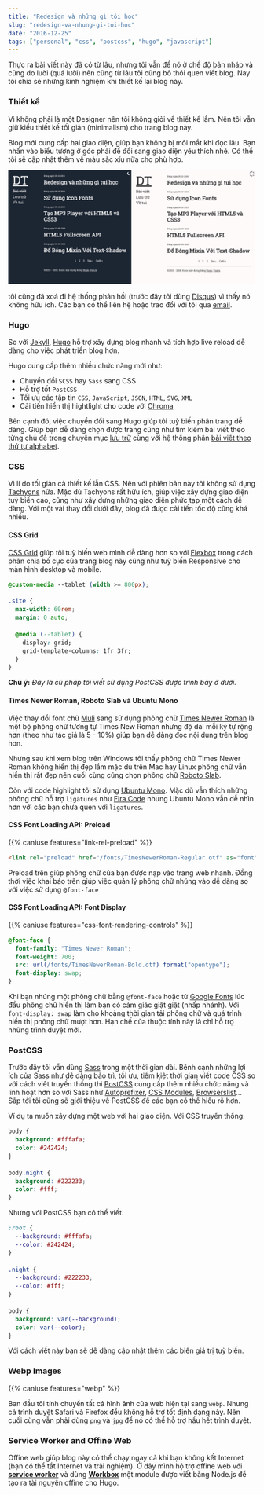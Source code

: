 ```yaml
---
title: "Redesign và những gì tôi học"
slug: "redesign-va-nhung-gi-toi-hoc"
date: "2016-12-25"
tags: ["personal", "css", "postcss", "hugo", "javascript"]
---
```


Thực ra bài viết này đã có từ lâu, nhưng tôi vẫn để nó ở chế độ bản nháp và cũng do lười (quá lười) nên cũng từ lâu tôi cũng bỏ thói quen viết blog. Nay tôi chia sẻ những kinh nghiệm khi thiết kế lại blog này.

### Thiết kế

Vì không phải là một Designer nên tôi không giỏi về thiết kế lắm. Nên tôi vẫn giữ kiểu thiết kế tối giản (minimalism) cho trang blog này.

Blog mới cung cấp hai giao diện, giúp bạn không bị mỏi mắt khi đọc lâu. Bạn nhấn vào biểu tượng ở góc phải để đổi sang giao diện yêu thích nhé. Có thể tôi sẽ cập nhật thêm về màu sắc xíu nữa cho phù hợp.

![Dang Thanh Blog - phiên bản light and dark](/images/blog_v2.png)

tôi cũng đã xoá đi hệ thống phản hồi (trước đây tôi dùng [Disqus](https://disqus.com/)) vì thấy nó không hữu ích. Các bạn có thể liên hệ hoặc trao đổi với tôi qua <a href="mailto:dangvanthanh@dangthanh.org">email</a>.

### Hugo

So với [Jekyll](/blog/blog-va-toi/), [Hugo](https://gohugo.io/) hỗ trợ xây dựng blog nhanh và tích hợp live reload dễ dàng cho việc phát triển blog hơn.

Hugo cung cấp thêm nhiều chức năng mới như:

- Chuyển đổi `SCSS` hay `Sass` sang CSS
- Hỗ trợ tốt `PostCSS`
- Tối ưu các tập tin `CSS`, `JavaScript`, `JSON`, `HTML`, `SVG`, `XML`
- Cải tiến hiển thị hightlight cho code với [Chroma](https://github.com/alecthomas/chroma)

Bên cạnh đó, việc chuyển đổi sang Hugo giúp tôi tuỳ biến phân trang dễ dàng. Giúp bạn dễ dàng chọn được trang cũng như tìm kiếm bài viết theo từng chủ đề trong chuyên mục [lưu trữ](/tags) cùng với hệ thống phân [bài viết theo thứ tự alphabet](/tags/css/).

### CSS

Vì lí do tối giản cả thiết kế lẫn CSS. Nên với phiên bản này tôi không sử dụng [Tachyons](http://tachyons.io/) nữa. Mặc dù Tachyons rất hữu ích, giúp việc xây dựng giao diện tuỳ biến cao, cũng như xây dựng những giao diện phức tạp một cách dễ dàng. Với một vài thay đổi dưới đây, blog đã được cải tiến tốc độ cũng khá nhiều.

#### CSS Grid

[CSS Grid](https://developer.mozilla.org/en-US/docs/Web/CSS/CSS_Grid_Layout) giúp tôi tuỳ biến web mình dễ dàng hơn so với [Flexbox](https://developer.mozilla.org/en-US/docs/Web/CSS/CSS_Flexible_Box_Layout/Basic_Concepts_of_Flexbox) trong cách phân chia bố cục của trang blog này cũng như tuỳ biến Responsive cho màn hình desktop và mobile.

```css
@custom-media --tablet (width >= 800px);

.site {
  max-width: 60rem;
  margin: 0 auto;

  @media (--tablet) {
    display: grid;
    grid-template-columns: 1fr 3fr;
  }
}
```

**Chú ý:** *Đây là cú pháp tôi viết sử dụng PostCSS được trình bày ở dưới.*

#### Times Newer Roman, Roboto Slab và Ubuntu Mono

Việc thay đổi font chữ [Muli](https://fonts.google.com/specimen/Muli) sang sử dụng phông chữ [Times Newer Roman](https://timesnewerroman.com/) là một bộ phông chữ tương tự Times New Roman nhưng độ dài mỗi ký tự rộng hơn (theo như tác giả là 5 - 10%) giúp bạn dễ dàng đọc nội dung trên blog hơn.

Nhưng sau khi xem blog trên Windows tôi thấy phông chữ Times Newer Roman không hiển thị đẹp lắm mặc dù trên Mac hay Linux phông chữ vẫn hiển thị rất đẹp nên cuối cùng cũng chọn phông chữ [Roboto Slab](https://fonts.google.com/specimen/Roboto+Slab).

Còn với code highlight tôi sử dụng [Ubuntu Mono](https://fonts.google.com/specimen/Ubuntu+Mono). Mặc dù vẫn thích những phông chữ hỗ trợ `ligatures` như [Fira Code](https://github.com/tonsky/FiraCode) nhưng Ubuntu Mono vẫn dễ nhìn hơn với các bạn chưa quen với `ligatures`.

#### CSS Font Loading API: Preload

{{% caniuse features="link-rel-preload" %}}

```html
<link rel="preload" href="/fonts/TimesNewerRoman-Regular.otf" as="font" type="font/otf" crossorigin>
```

Preload trên giúp phông chữ của bạn được nạp vào trang web nhanh. Đồng thời việc khai báo trên giúp việc quản lý phông chữ nhúng vào dễ dàng so với việc sử dụng `@font-face`

#### CSS Font Loading API: Font Display

{{% caniuse features="css-font-rendering-controls" %}}

```css
@font-face {
  font-family: "Times Newer Roman";
  font-weight: 700;
  src: url(/fonts/TimesNewerRoman-Bold.otf) format("opentype");
  font-display: swap;
}
```

Khi bạn nhúng một phông chữ bằng `@font-face` hoặc từ [Google Fonts](https://fonts.google.com/) lúc đầu phông chữ hiển thị làm bạn có cảm giác giật giật (nhấp nhánh). Với 
`font-display: swap` làm cho khoảng thời gian tải phông chữ và quá trình hiển thị phông chữ mượt hơn. Hạn chế của thuộc tính này là chỉ hỗ trợ những trình duyệt mới.

### PostCSS

Trước đây tôi vẫn dùng [Sass](/blog/su-dung-sass/) trong một thời gian dài. Bênh cạnh những lợi ích của Sass như dễ dàng bảo trì, tối ưu, tiếm kiệt thời gian viết code CSS so với cách viết truyền thống thì [PostCSS](https://postcss.org/) cung cấp thêm nhiều chức năng và linh hoạt hơn so với Sass như [Autoprefixer](https://github.com/postcss/autoprefixer), [CSS Modules](https://github.com/css-modules/css-modules), [Browserslist](https://github.com/browserslist/browserslist)... Sắp tới tôi cũng sẽ giới thiệu về PostCSS để các bạn có thể hiểu rõ hơn.

Ví dụ ta muốn xây dựng một web với hai giao diện. Với CSS truyền thống:

```css
body {
  background: #fffafa;
  color: #242424;
}

body.night {
  background: #222233;
  color: #fff;
}
```

Nhưng với PostCSS bạn có thể viết.

```css
:root {
  --background: #fffafa;
  --color: #242424;
}

.night {
  --background: #222233;
  --color: #fff;
}

body {
  background: var(--background);
  color: var(--color);
}
```

Với cách viết này bạn sẽ dễ dàng cập nhật thêm các biến giá trị tuỳ biến.

### Webp Images

{{% caniuse features="webp" %}}

Ban đầu tôi tính chuyển tất cả hình ảnh của web hiện tại sang `webp`. Nhưng cả trình duyệt Safari và Firefox đều không hỗ trợ tốt định dạng này. Nên cuối cùng vẫn phải dùng `png` và `jpg` để nó có thể hỗ trợ hầu hết trình duyệt.

### Service Worker and Offine Web

Offine web giúp blog này có thể chạy ngay cả khi bạn không kết Internet (bạn có thể tắt Internet và trải nghiệm). Ở đây mình hộ trợ offine web với **[service worker](https://developers.google.com/web/fundamentals/primers/service-workers/)** và dùng **[Workbox](https://developers.google.com/web/tools/workbox/)** một module được viết bằng Node.js để tạo ra tài nguyên offine cho Hugo.
